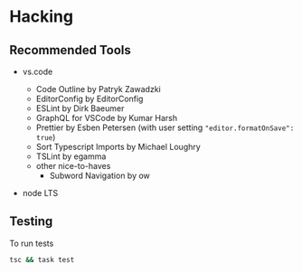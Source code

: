 # Hacking

## Recommended Tools

* vs.code

  * Code Outline by Patryk Zawadzki
  * EditorConfig by EditorConfig
  * ESLint by Dirk Baeumer
  * GraphQL for VSCode by Kumar Harsh
  * Prettier by Esben Petersen (with user setting `"editor.formatOnSave": true`)
  * Sort Typescript Imports by Michael Loughry
  * TSLint by egamma
  * other nice-to-haves
    * Subword Navigation by ow

* node LTS

## Testing

To run tests

```sh
tsc && task test
```
